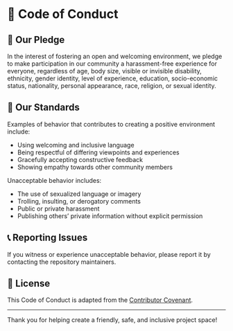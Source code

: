 # 📜 Code of Conduct

## 📖 Our Pledge

In the interest of fostering an open and welcoming environment, we pledge to make participation in our community a harassment-free experience for everyone, regardless of age, body size, visible or invisible disability, ethnicity, gender identity, level of experience, education, socio-economic status, nationality, personal appearance, race, religion, or sexual identity.

## 📌 Our Standards

Examples of behavior that contributes to creating a positive environment include:

* Using welcoming and inclusive language
* Being respectful of differing viewpoints and experiences
* Gracefully accepting constructive feedback
* Showing empathy towards other community members

Unacceptable behavior includes:

* The use of sexualized language or imagery
* Trolling, insulting, or derogatory comments
* Public or private harassment
* Publishing others’ private information without explicit permission

## 📞 Reporting Issues

If you witness or experience unacceptable behavior, please report it by contacting the repository maintainers.

## 📑 License

This Code of Conduct is adapted from the [Contributor Covenant](https://www.contributor-covenant.org/version/2/0/code_of_conduct/).

---

Thank you for helping create a friendly, safe, and inclusive project space!
